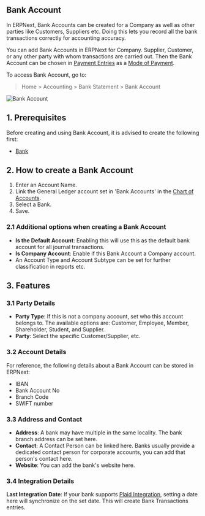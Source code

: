 ## Bank Account

In ERPNext, Bank Accounts can be created for a Company as well as other parties like Customers, Suppliers etc. Doing this lets you record all the bank transactions correctly for accounting accuracy.

You can add Bank Accounts in ERPNext for Company. Supplier, Customer, or any other party with whom transactions are carried out. Then the Bank Account can be chosen in [Payment Entries](https://docs.erpnext.com/docs/v13/user/manual/en/accounts/payment-entry) as a [Mode of Payment](https://docs.erpnext.com/docs/v13/user/manual/en/accounts/mode-of-payment).

To access Bank Account, go to:

> Home > Accounting > Bank Statement > Bank Account

![Bank Account](https://docs.erpnext.com/files/bank-account.png)

## 1\. Prerequisites

Before creating and using Bank Account, it is advised to create the following first:

*   [Bank](https://docs.erpnext.com/docs/v13/user/manual/en/accounts/bank)

## 2\. How to create a Bank Account

1.  Enter an Account Name.
2.  Link the General Ledger account set in 'Bank Accounts' in the [Chart of Accounts](https://docs.erpnext.com/docs/v13/user/manual/en/accounts/chart-of-accounts).
3.  Select a Bank.
4.  Save.

### 2.1 Additional options when creating a Bank Account

*   **Is the Default Account**: Enabling this will use this as the default bank account for all journal transactions.
*   **Is Company Account**: Enable if this Bank Account a Company account.
*   An Account Type and Account Subtype can be set for further classification in reports etc.

## 3\. Features

### 3.1 Party Details

*   **Party Type**: If this is not a company account, set who this account belongs to. The available options are: Customer, Employee, Member, Shareholder, Student, and Supplier.
*   **Party**: Select the specific Customer/Supplier, etc.

### 3.2 Account Details

For reference, the following details about a Bank Account can be stored in ERPNext:

*   IBAN
*   Bank Account No
*   Branch Code
*   SWIFT number

### 3.3 Address and Contact

*   **Address**: A bank may have multiple in the same locality. The bank branch address can be set here.
*   **Contact**: A Contact Person can be linked here. Banks usually provide a dedicated contact person for corporate accounts, you can add that person's contact here.
*   **Website**: You can add the bank's website here.

### 3.4 Integration Details

**Last Integration Date**: If your bank supports [Plaid Integration](https://docs.erpnext.com/docs/v13/user/manual/en/erpnext_integration/plaid_integration), setting a date here will synchronize on the set date. This will create Bank Transactions entries.